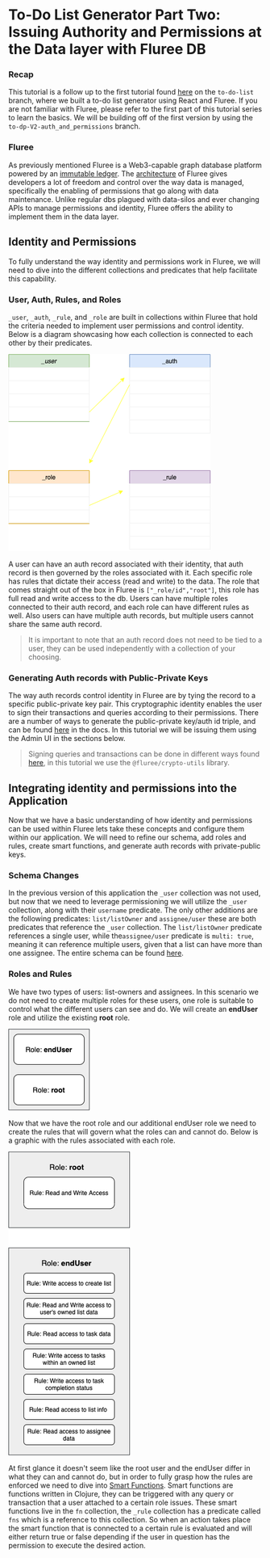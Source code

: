 # To-Do List Generator Part Two: Issuing **Authority and Permissions** at the Data layer with Fluree DB

### Recap

This tutorial is a follow up to the first tutorial found [here](https://github.com/fluree/to-do-lists-generator) on the `to-do-list` branch, where we built a to-do list generator using React and Fluree. If you are not familiar with Fluree, please refer to the first part of this tutorial series to learn the basics. We will be building off of the first version by using the `to-dp-V2-auth_and_permissions` branch.

### Fluree

As previously mentioned Fluree is a Web3-capable graph database platform powered by an [immutable ledger](https://docs.flur.ee/guides/1.0.0/intro/what-is-fluree). The [architecture](https://docs.flur.ee/guides/1.0.0/architecture) of Fluree gives developers a lot of freedom and control over the way data is managed, specifically the enabling of permissions that go along with data maintenance. Unlike regular dbs plagued with data-silos and ever changing APIs to manage permissions and identity, Fluree offers the ability to implement them in the data layer.

## Identity and Permissions

To fully understand the way identity and permissions work in Fluree, we will need to dive into the different collections and predicates that help facilitate this capability.

### User, Auth, Rules, and Roles

`_user`, `_auth`, `_rule`, and `_role` are built in collections within Fluree that hold the criteria needed to implement user permissions and control identity. Below is a diagram showcasing how each collection is connected to each other by their predicates.

![relationship-diagram](./public/images/user-auth-role-rule.drawio.png)

A user can have an auth record associated with their identity, that auth record is then governed by the roles associated with it. Each specific role has rules that dictate their access (read and write) to the data. The role that comes straight out of the box in Fluree is `["_role/id","root"]`, this role has full read and write access to the db. Users can have multiple roles connected to their auth record, and each role can have different rules as well. Also users can have multiple auth records, but multiple users cannot share the same auth record.

> It is important to note that an auth record does not need to be tied to a user, they can be used independently with a collection of your choosing.

### Generating Auth records with Public-Private Keys

The way auth records control identity in Fluree are by tying the record to a specific public-private key pair. This cryptographic identity enables the user to sign their transactions and queries according to their permissions. There are a number of ways to generate the public-private key/auth id triple, and can be found [here](https://docs.flur.ee/guides/1.0.0/identity/auth-records#generating-a-public-private-keyauth-id-triple) in the docs. In this tutorial we will be issuing them using the Admin UI in the sections below.

> Signing queries and transactions can be done in different ways found [here](https://docs.flur.ee/guides/1.0.0/identity/signatures), in this tutorial we use the `@fluree/crypto-utils` library.

## Integrating identity and permissions into the Application

Now that we have a basic understanding of how identity and permissions can be used within Fluree lets take these concepts and configure them within our application. We will need to refine our schema, add roles and rules, create smart functions, and generate auth records with private-public keys.

### Schema Changes

In the previous version of this application the `_user` collection was not used, but now that we need to leverage permissioning we will utilize the `_user` collection, along with their `username` predicate. The only other additions are the following predicates: `list/listOwner` and `assignee/user` these are both predicates that reference the `_user` collection. The `list/listOwner` predicate references a single user, while the`assignee/user` predicate is `multi: true`, meaning it can reference multiple users, given that a list can have more than one assignee. The entire schema can be found [here](https://github.com/fluree/to-do-lists-generator/blob/to-do-V2-auth_and_permissions/src/data/01-Schema.json).

### Roles and Rules

We have two types of users: list-owners and assignees. In this scenario we do not need to create multiple roles for these users, one role is suitable to control what the different users can see and do. We will create an **endUser** role and utilize the existing **root** role.

![two-roles](./public/images/role.drawio.png)

Now that we have the root role and our additional endUser role we need to create the rules that will govern what the roles can and cannot do. Below is a graphic with the rules associated with each role.

![rules-for-each-role](./public/images/rules.drawio.png)

At first glance it doesn't seem like the root user and the endUser differ in what they can and cannot do, but in order to fully grasp how the rules are enforced we need to dive into [Smart Functions](https://docs.flur.ee/guides/1.0.0/smart-functions/smart-functions). Smart functions are functions written in Clojure, they can be triggered with any query or transaction that a user attached to a certain role issues. These smart functions live in the `fn` collection, the `_rule` collection has a predicate called `fns` which is a reference to this collection. So when an action takes place the smart function that is connected to a certain rule is evaluated and will either return true or false depending if the user in question has the permission to execute the desired action.

